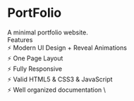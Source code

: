 # PortFolio
A minimal portfolio website.\
Features\
⚡️ Modern UI Design + Reveal Animations \
⚡️ One Page Layout \
⚡️ Fully Responsive \
⚡️ Valid HTML5 & CSS3 & JavaScript \
⚡️ Well organized documentation \
